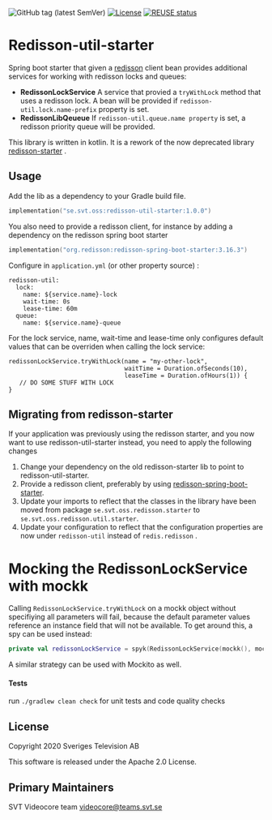 ![GitHub tag (latest SemVer)](https://img.shields.io/github/v/tag/svt/redisson-util-starter)
[![License](https://img.shields.io/badge/License-Apache%202.0-blue.svg)](https://opensource.org/licenses/Apache-2.0)
[![REUSE status](https://api.reuse.software/badge/git.fsfe.org/reuse/api)](https://api.reuse.software/info/git.fsfe.org/reuse/api)


# Redisson-util-starter

Spring boot starter that given a [redisson](https://github.com/redisson/redisson) client bean provides additional services for working with
redisson locks and queues:
 
 - **RedissonLockService**
 	A service that provied a ```tryWithLock``` method that uses a redisson lock. 
	A bean will be provided  if `redisson-util.lock.name-prefix` property is set.
 - **RedissonLibQeueue**
	If `redisson-util.queue.name property` is set, a redisson priority queue will be provided.

This library is written in kotlin. It is a rework of the now deprecated library 
[redisson-starter](https://github.com/svt/redisson-starter)  .

## Usage ##

Add the lib as a dependency to your Gradle build file.

```kotlin
implementation("se.svt.oss:redisson-util-starter:1.0.0")
```

You also need to provide a redisson client, for instance
by adding a dependency on the redisson spring boot starter
```kotlin
implementation("org.redisson:redisson-spring-boot-starter:3.16.3")
```

Configure in `application.yml` (or other property source) :

```
redisson-util:
  lock:
    name: ${service.name}-lock
    wait-time: 0s
    lease-time: 60m
  queue:
    name: ${service.name}-queue
```

For the lock service, name, wait-time and lease-time only configures default values that can be overriden when calling 
the lock service:

```
redissonLockService.tryWithLock(name = "my-other-lock", 
                                waitTime = Duration.ofSeconds(10),
                                leaseTime = Duration.ofHours(1)) {
   // DO SOME STUFF WITH LOCK
}
```

## Migrating from redisson-starter
If your application was previously using the redisson starter, and you now want to
use redisson-util-starter instead, you need to apply the following changes

1. Change your dependency on the old redisson-starter lib to point to redisson-util-starter.
2. Provide a redisson client, preferably by using 
[redisson-spring-boot-starter](https://github.com/redisson/redisson/tree/master/redisson-spring-boot-starter).
3. Update your imports to reflect that the classes in the library have been moved from package
`se.svt.oss.redisson.starter` to `se.svt.oss.redisson.util.starter`.
4. Update your configuration to reflect that the configuration properties are
now under `redisson-util` instead of `redis.redisson` .

# Mocking the RedissonLockService with mockk

Calling `RedissonLockService.tryWithLock` on a mockk object without specifiying all parameters will fail, because
the default parameter values reference an instance field that will not be available. 
To get around this, a spy can be used instead:

```kotlin
private val redissonLockService = spyk(RedissonLockService(mockk(), mockk(relaxed = true)))
``` 

A similar strategy can be used with Mockito as well.

#### Tests ####

run `./gradlew clean check` for unit tests and code quality checks
  
## License

Copyright 2020 Sveriges Television AB

This software is released under the Apache 2.0 License.

## Primary Maintainers

SVT Videocore team <videocore@teams.svt.se>
